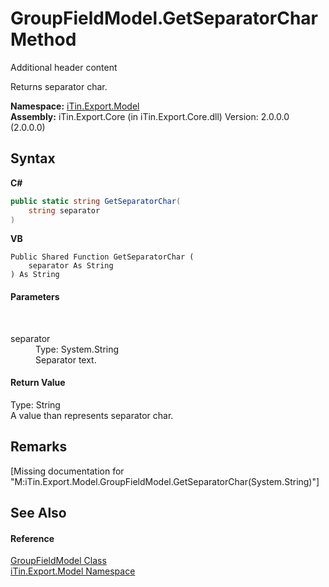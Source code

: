 # GroupFieldModel.GetSeparatorChar Method 
Additional header content 

Returns separator char.

**Namespace:**&nbsp;<a href="N_iTin_Export_Model">iTin.Export.Model</a><br />**Assembly:**&nbsp;iTin.Export.Core (in iTin.Export.Core.dll) Version: 2.0.0.0 (2.0.0.0)

## Syntax

**C#**<br />
``` C#
public static string GetSeparatorChar(
	string separator
)
```

**VB**<br />
``` VB
Public Shared Function GetSeparatorChar ( 
	separator As String
) As String
```


#### Parameters
&nbsp;<dl><dt>separator</dt><dd>Type: System.String<br />Separator text.</dd></dl>

#### Return Value
Type: String<br />A value than represents separator char.

## Remarks
\[Missing <remarks> documentation for "M:iTin.Export.Model.GroupFieldModel.GetSeparatorChar(System.String)"\]

## See Also


#### Reference
<a href="T_iTin_Export_Model_GroupFieldModel">GroupFieldModel Class</a><br /><a href="N_iTin_Export_Model">iTin.Export.Model Namespace</a><br />